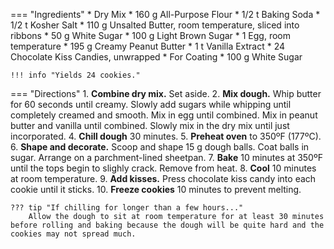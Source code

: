 === "Ingredients"
    * Dry Mix
        * 160 g All-Purpose Flour
        * 1/2 t Baking Soda
        * 1/2 t Kosher Salt
    * 110 g Unsalted Butter, room temperature, sliced into ribbons
    * 50 g White Sugar
    * 100 g Light Brown Sugar
    * 1 Egg, room temperature
    * 195 g Creamy Peanut Butter
    * 1 t Vanilla Extract
    * 24 Chocolate Kiss Candies, unwrapped
    * For Coating
        * 100 g White Sugar

    !!! info "Yields 24 cookies."

=== "Directions"
    1. **Combine dry mix.** Set aside.
    2. **Mix dough.** Whip butter for 60 seconds until creamy. Slowly add sugars while whipping until completely creamed and smooth. Mix in egg until combined. Mix in peanut butter and vanilla until combined. Slowly mix in the dry mix until just incorporated.
    4. **Chill dough** 30 minutes.
    5. **Preheat oven** to 350ºF (177ºC).
    6. **Shape and decorate.** Scoop and shape 15 g dough balls. Coat balls in sugar. Arrange on a parchment-lined sheetpan.
    7. **Bake** 10 minutes at 350ºF until the tops begin to slighly crack. Remove from heat.
    8. **Cool** 10 minutes at room temperature.
    9. **Add kisses.** Press chocolate kiss candy into each cookie until it sticks.
    10. **Freeze cookies** 10 minutes to prevent melting.

    ??? tip "If chilling for longer than a few hours..."
        Allow the dough to sit at room temperature for at least 30 minutes before rolling and baking because the dough will be quite hard and the cookies may not spread much.

[^1]:
    McKenney, Sally. ["Classic Peanut Butter Blossoms."](https://sallysbakingaddiction.com/classic-peanut-butter-blossoms/#tasty-recipes-69682) *Sally's Baking Addiction.* 9 December 2016.
